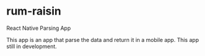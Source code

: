 # rum-raisin
React Native Parsing App

This app is an app that parse the data and return it in a mobile app. This app still in development.
